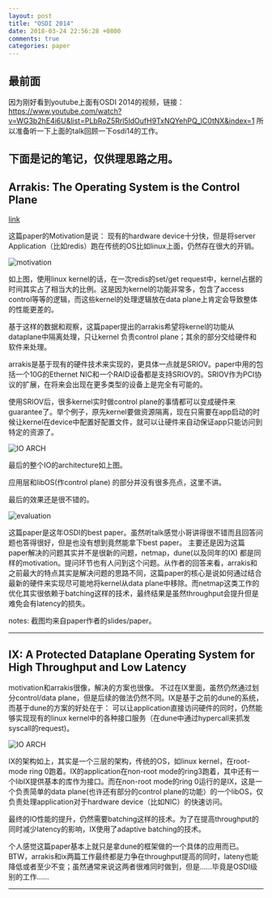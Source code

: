 ```yaml
---
layout: post
title: "OSDI 2014"
date: 2018-03-24 22:56:28 +0800
comments: true
categories: paper
---
```


## 最前面
因为刚好看到youtube上面有OSDI 2014的视频，链接：
https://www.youtube.com/watch?v=WG3b2hE4i6U&list=PLbRoZ5Rrl5ldOufH9TxNQYehPQ_lC0tNX&index=1
所以准备听一下上面的talk回顾一下osdi14的工作。

下面是记的笔记，仅供理思路之用。
---

<!-- more -->

## Arrakis: The Operating System is the Control Plane
[link](https://www.usenix.org/node/186141) 

这篇paper的Motivation是说： 现有的hardware device十分快，但是将server Application（比如redis）跑在传统的OS比如linux上面，仍然存在很大的开销。

![motivation](http://dongd.info/images/paper_read/osdi14/arrakis_motivation.png  "motivation")

如上图，使用linux kernel的话，在一次redis的set/get request中，kernel占据的时间其实占了相当大的比例。这是因为kernel的功能非常多，包含了access control等等的逻辑，而这些kernel的处理逻辑放在data plane上肯定会导致整体的性能更差的。

基于这样的数据和观察，这篇paper提出的arrakis希望将kernel的功能从dataplane中隔离处理，只让kernel 负责control plane；其余的部分交给硬件和软件来处理。

arrakis是基于现有的硬件技术来实现的，更具体一点就是SRIOV。paper中用的包括一个10G的Ethernet NIC和一个RAID设备都是支持SRIOV的。SRIOV作为PCI协议的扩展，在将来会出现在更多类型的设备上是完全有可能的。

使用SRIOV后，很多kernel实时做control plane的事情都可以变成硬件来guarantee了。举个例子，原先kernel要做资源隔离，现在只需要在app启动的时候让kernel在device中配置好配置文件，就可以让硬件来自动保证app只能访问到特定的资源了。


![IO ARCH](http://dongd.info/images/paper_read/osdi14/arrakis_io_arch.png  "motivation")

 最后的整个IO的architecture如上图。

应用层和libOS(作control plane) 的部分并没有很多亮点，这里不讲。

最后的效果还是很不错的。

![evaluation](http://dongd.info/images/paper_read/osdi14/arrakis_evaluation.png  "evaluation")

这篇paper是这年OSDI的best paper。虽然听talk感觉小哥讲得很不错而且回答问题也答得很好，但是也没有想到竟然能拿下best paper。
主要还是因为这篇paper解决的问题其实并不是很新的问题，netmap，dune(以及同年的IX) 都是同样的motivation。提问环节也有人问到这个问题。从作者的回答来看，arrakis和之前最大的特点其实是解决问题的思路不同，这篇paper的核心是说如何通过结合最新的硬件来实现尽可能地将kernel从data plane中移除。而netmap这类工作的优化其实很依赖于batching这样的技术，最终结果是虽然throughput会提升但是难免会有latency的损失。


notes: 截图均来自paper作者的slides/paper。

---

## IX: A Protected Dataplane Operating System for High Throughput and Low Latency


motivation和arrakis很像，解决的方案也很像。
不过在IX里面，虽然仍然通过划分control/data plane，但是后续的做法仍然不同。IX是基于之前的dune的系统，而基于dune的方案的好处在于： 可以让application直接访问硬件的同时，仍然能够实现现有的linux kernel中的各种接口服务（在dune中通过hypercall来抓发syscall的request)。


![IO ARCH](http://dongd.info/images/paper_read/osdi14/ix_io_arch.png  "motivation")

IX的架构如上，其实是一个三层的架构，传统的OS，如linux kernel，在root-mode ring 0跑着。IX的application在non-root mode的ring3跑着，其中还有一个libIX提供基本的库作为接口。而在non-root mode的ring 0运行的是IX，这是一个负责简单的data plane(也许还有部分的control plane的功能）的一个libOS，仅负责处理application对于hardware device（比如NIC）的快速访问。

最终的IO性能的提升，仍然需要batching这样的技术。为了在提高throughput的同时减少latency的影响，IX使用了adaptive batching的技术。

个人感觉这篇paper基本上就只是拿dune的框架做的一个具体的应用而已。BTW，arrakis和ix两篇工作最终都是力争在throughput提高的同时，lateny也能降低或者至少不变；虽然通常来说这两者很难同时做到，但是……毕竟是OSDI级别的工作……

---
